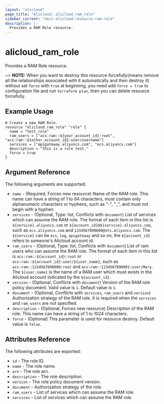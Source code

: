 ```yaml
---
layout: "alicloud"
page_title: "Alicloud: alicloud_ram_role"
sidebar_current: "docs-alicloud-resource-ram-role"
description: |-
  Provides a RAM Role resource.
---
```


# alicloud\_ram\_role

Provides a RAM Role resource.

~> **NOTE:** When you want to destroy this resource forcefully(means remove all the relationships associated with it automatically and then destroy it) without set `force`  with `true` at beginning, you need add `force = true` to configuration file and run `terraform plan`, then you can delete resource forcefully.

## Example Usage

```
# Create a new RAM Role.
resource "alicloud_ram_role" "role" {
  name = "test_role"
  ram_users = ["acs:ram::${your_account_id}:root", "acs:ram::${other_account_id}:user/username"]
  services = ["apigateway.aliyuncs.com", "ecs.aliyuncs.com"]
  description = "this is a role test."
  force = true
}
```
## Argument Reference

The following arguments are supported:

* `name` - (Required, Forces new resource) Name of the RAM role. This name can have a string of 1 to 64 characters, must contain only alphanumeric characters or hyphens, such as "-", "_", and must not begin with a hyphen.
* `services` - (Optional, Type: list, Conflicts with `document`) List of services which can assume the RAM role. The format of each item in this list is `${service}.aliyuncs.com` or `${account_id}@${service}.aliyuncs.com`, such as `ecs.aliyuncs.com` and `1234567890000@ots.aliyuncs.com`. The `${service}` can be `ecs`, `log`, `apigateway` and so on, the `${account_id}` refers to someone's Alicloud account id.
* `ram_users` - (Optional, Type: list, Conflicts with `document`) List of ram users who can assume the RAM role. The format of each item in this list is `acs:ram::${account_id}:root` or `acs:ram::${account_id}:user/${user_name}`, such as `acs:ram::1234567890000:root` and `acs:ram::1234567890001:user/Mary`. The `${user_name}` is the name of a RAM user which must exists in the Alicloud account indicated by the `${account_id}`.
* `version` - (Optional, Conflicts with `document`) Version of the RAM role policy document. Valid value is `1`. Default value is `1`.
* `document` - (Optional, Conflicts with `services`, `ram_users` and `version`) Authorization strategy of the RAM role. It is required when the `services` and `ram_users` are not specified.
* `description` - (Optional, Forces new resource) Description of the RAM role. This name can have a string of 1 to 1024 characters.
* `force` - (Optional) This parameter is used for resource destroy. Default value is `false`.

## Attributes Reference

The following attributes are exported:

* `id` - The role ID.
* `name` - The role name.
* `arn` - The role arn.
* `description` - The role description.
* `version` - The role policy document version.
* `document` - Authorization strategy of the role.
* `ram_users` - List of services which can assume the RAM role. 
* `services` - List of services which can assume the RAM role.